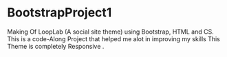 # BootstrapProject1
Making Of LoopLab (A social site theme) using Bootstrap, HTML and CS.
This is a code-Along Project that helped me alot in improving my skills
This Theme is completely Responsive .
